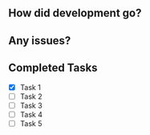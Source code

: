 ## How did development go?


## Any issues?


## Completed Tasks
- [x] Task 1
- [ ] Task 2
- [ ] Task 3
- [ ] Task 4
- [ ] Task 5
